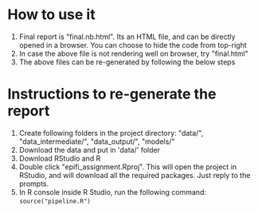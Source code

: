 # How to use it
1. Final report is "final.nb.html". Its an HTML file, and can be directly opened in a browser. You can choose to hide the code from top-right
2. In case the above file is not rendering well on browser, try "final.html"
3. The above files can be re-generated by following the below steps

# Instructions to re-generate the report
1. Create following folders in the project directory: "data/", "data_intermediate/", "data_output/", "models/"
2. Download the data and put in 'data/' folder
3. Download RStudio and R
4. Double click "epifi_assignment.Rproj". This will open the project in RStudio, and will download all the required packages. Just reply to the prompts.
4. In R console inside R Studio, run the following command: `source("pipeline.R")`
